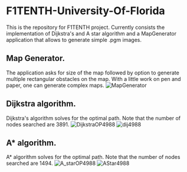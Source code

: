 # F1TENTH-University-Of-Florida
This is the repository for F1TENTH project. Currently consists the implementation of Dijkstra's and A star algorithm and a MapGenerator application that allows to generate simple .pgm images.

## Map Generator.
The application asks for size of the map followed by option to generate multiple rectangular obstacles on the map. With a little work on pen and paper, one can generate complex maps. 
![MapGenerator](https://user-images.githubusercontent.com/66659752/121116584-c8301f80-c7e4-11eb-8a15-9224a4354cfc.PNG)

## Dijkstra algorithm.
Dijkstra's algorithm solves for the optimal path. Note that the number of nodes searched are 3891.
![DijkstraOP4988](https://user-images.githubusercontent.com/66659752/121254657-8486f580-c878-11eb-8900-9d4caa3a693a.PNG)
![dij4988](https://user-images.githubusercontent.com/66659752/121254576-6b7e4480-c878-11eb-9e18-2d336719cb08.PNG)

## A* algorithm.
A* algorithm solves for the optimal path. Note that the number of nodes searched are 1494.
![A_starOP4988](https://user-images.githubusercontent.com/66659752/121254839-bdbf6580-c878-11eb-9b65-c31b2b3992be.PNG)
![AStar4988](https://user-images.githubusercontent.com/66659752/121254897-cb74eb00-c878-11eb-9426-25a28de2130f.PNG)

